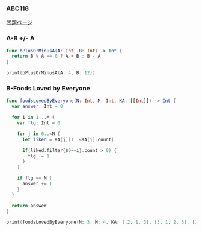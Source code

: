 ### ABC118
[問題ページ](https://atcoder.jp/contests/abc118/tasks)

### A-B +/- A
```Swift
func bPlusOrMinusA(A: Int, B: Int) -> Int {
  return B % A == 0 ? A + B : B - A
}

print(bPlusOrMinusA(A: 4, B: 12))

```

### B-Foods Loved by Everyone
```Swift
func foodsLovedByEveryone(N: Int, M: Int, KA: [[Int]]) -> Int {
  var answer: Int = 0

  for i in 1...M {
    var flg: Int = 0

    for j in 0..<N {
      let liked = KA[j][1..<KA[j].count]

      if(liked.filter{$0==i}.count > 0) {
        flg += 1
      }
    }

    if flg == N {
      answer += 1
    }
  }

  return answer
}

print(foodsLovedByEveryone(N: 3, M: 4, KA: [[2, 1, 3], [3, 1, 2, 3], [2, 3, 2]]))

```
